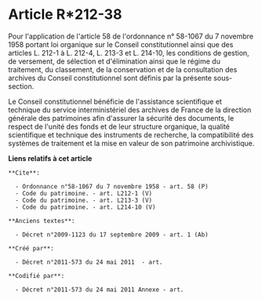 # Article R*212-38

Pour l'application de l'article 58 de l'ordonnance n° 58-1067 du 7 novembre 1958 portant loi organique sur le Conseil
constitutionnel ainsi que des articles L. 212-1 à L. 212-4, 
L. 213-3 et L. 214-10, les conditions de gestion, de versement, de sélection et d'élimination ainsi que le régime du
traitement, du classement, de la conservation et de la consultation des archives du Conseil constitutionnel sont définis par
la présente sous-section. 

Le Conseil constitutionnel bénéficie de l'assistance scientifique et technique du service interministériel des archives de
France de la direction générale des patrimoines afin d'assurer la sécurité des documents, le respect de l'unité des fonds et
de leur structure organique, la qualité scientifique et technique des instruments de recherche, la compatibilité des systèmes
de traitement et la mise en valeur de son patrimoine archivistique.

**Liens relatifs à cet article**

	**Cite**:

	  - Ordonnance n°58-1067 du 7 novembre 1958 - art. 58 (P)
	  - Code du patrimoine. - art. L212-1 (V)
	  - Code du patrimoine. - art. L213-3 (V)
	  - Code du patrimoine. - art. L214-10 (V)

	**Anciens textes**:

	  - Décret n°2009-1123 du 17 septembre 2009 - art. 1 (Ab)

	**Créé par**:

	  - Décret n°2011-573 du 24 mai 2011  - art.

	**Codifié par**:

	  - Décret n°2011-573 du 24 mai 2011 Annexe - art.
